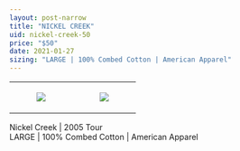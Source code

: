 ```yaml
---
layout: post-narrow
title: "NICKEL CREEK"
uid: nickel-creek-50
price: "$50"
date: 2021-01-27
sizing: "LARGE | 100% Combed Cotton | American Apparel"
---
```




<table style="width:100%;"><tr><td style="vertical-align:top;">
      <figure class="tmblr-full" data-orig-height="2048" data-orig-width="1365" data-orig-src="https://concertshirts.netlify.app/shirts/0076/0076-01.jpg"><img src="https://64.media.tumblr.com/f5bb19698b28a5bda45bd3b7188438aa/c0c470ee72e5042a-48/s540x810/b2b4bd0e69c807826d5795ce83f9c8f4d2075332.jpg" data-orig-height="2048" data-orig-width="1365" data-orig-src="https://concertshirts.netlify.app/shirts/0076/0076-01.jpg"/></figure></td>
    <td style="vertical-align:top;">
      <figure class="tmblr-full" data-orig-height="2048" data-orig-width="1365" data-orig-src="https://concertshirts.netlify.app/shirts/0076/0076-02.jpg"><img src="https://64.media.tumblr.com/61d9ca988d759b912084ecfbc3c529ed/c0c470ee72e5042a-64/s540x810/194a94d1d54008675106d7f7b7950cf3bd5d5b60.jpg" data-orig-height="2048" data-orig-width="1365" data-orig-src="https://concertshirts.netlify.app/shirts/0076/0076-02.jpg"/></figure></td>
  </tr></table><p>
  Nickel Creek | 2005 Tour<br/>LARGE | 100% Combed Cotton | American Apparel
</p>
